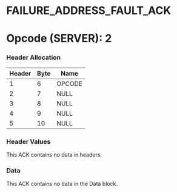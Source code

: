 # FAILURE_ADDRESS_FAULT_ACK
# Opcode (SERVER): 2

### Header Allocation
| Header | Byte | Name   |
|--------|------|--------|
| 1      | 6    | OPCODE |
| 2      | 7    | NULL   |
| 3      | 8    | NULL   |
| 4      | 9    | NULL   |
| 5      | 10   | NULL   |

### Header Values

This ACK contains no data in headers.

### Data

This ACK contains no data in the Data block.